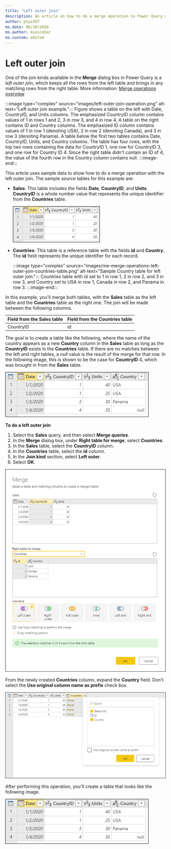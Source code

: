 ```yaml
---
title: "Left outer join"
description: An article on how to do a merge operation in Power Query using the left outer join kind. 
author: ptyx507
ms.date: 06/30/2020
ms.author: miescobar
ms.custom: edited
---
```


# Left outer join

One of the join kinds available in the **Merge** dialog box in Power Query is a *left outer join*, which keeps all the rows from the left table and brings in any matching rows from the right table. More information: [Merge operations overview](merge-queries-overview.md)

:::image type="complex" source="images/left-outer-join-operation.png" alt-text="Left outer join example.":::
   Figure shows a table on the left with Date, CountryID, and Units columns. The emphasized CountryID column contains values of 1 in rows 1 and 2, 3 in row 3, and 4 in row 4. A table on the right contains ID and Country columns. The emphasized ID column contains values of 1 in row 1 (denoting USA), 2 in row 2 (denoting Canada), and 3 in row 3 (denoting Panama). A table below the first two tables contains Date, CountryID, Units, and Country columns. The table has four rows, with the top two rows containing the data for CountryID 1, one row for CountryID 3, and one row for Country ID 4. Since the right table didn't contain an ID of 4, the value of the fourth row in the Country column contains null.
   :::image-end:::

This article uses sample data to show how to do a merge operation with the left outer join. The sample source tables for this example are:

* **Sales**: This table includes the fields **Date**, **CountryID**, and **Units**. **CountryID** is a whole number value that represents the unique identifier from the **Countries** table.

   ![Sales table containing Date, CountryID, and Units columns, with CountryID set to 1 in rows 1 and 2, 3 in row 3, and 4 in row 4.](images/me-merge-operations-left-outer-join-sales-table.png "Sales table containing Date, CountryID, and Units columns, with CountryID set to 1 in rows 1 and 2, 3 in row 3, and 4 in row 4")

* **Countries**: This table is a reference table with the fields **id** and **Country**. The **id** field represents the unique identifier for each record.

   :::image type="complex" source="images/me-merge-operations-left-outer-join-countries-table.png" alt-text="Sample Country table for left outer join.":::
      Countries table with id set to 1 in row 1, 2 in row 2, and 3 in row 3, and Country set to USA in row 1, Canada in row 2, and Panama in row 3.
   :::image-end:::

In this example, you'll merge both tables, with the **Sales** table as the left table and the **Countries** table as the right one. The join will be made between the following columns.

|Field from the Sales table| Field from the Countries table|
|-----------|------------------|
|CountryID|id|

The goal is to create a table like the following, where the name of the country appears as a new **Country** column in the **Sales** table as long as the **CountryID** exists in the **Countries** table. If there are no matches between the left and right tables, a *null* value is the result of the merge for that row. In the following image, this is shown to be the case for **CountryID** 4, which was brought in from the **Sales** table. 

![Left outer join final table with the Country column added with the value of the fourth row of that column set to null.](images/me-merge-operations-left-outer-final-table.png "Left outer join final table with the Country column added with the value of the fourth row of that column set to null")
<!--markdownlint-disable MD036-->
**To do a left outer join**
<!--markdownlint-enable MD036-->
1. Select the **Sales** query, and then select **Merge queries**.
2. In the **Merge** dialog box, under **Right table for merge**, select **Countries**.
3. In the **Sales** table, select the **CountryID** column.
4. In the **Countries** table, select the **id** column.
5. In the **Join kind** section, select **Left outer**.
6. Select **OK**.

![Merge dialog box showing the results of following the previous left outer join procedure.](images/me-merge-operations-left-outer-merge-window.png "Merge dialog box showing the results of following the previous left outer join procedure")

From the newly created **Countries** column, expand the **Country** field. Don't select the **Use original column name as prefix** check box.

![Expand table column for Country.](images/me-merge-operations-left-outer-expand-field.png "Expand table column for Country")

After performing this operation, you'll create a table that looks like the following image.

![Final table with the Country column added with the value of the fourth row of that column set to null.](images/me-merge-operations-left-outer-final-table-2.png "Final table with the Country column added with the value of the fourth row of that column set to null")
